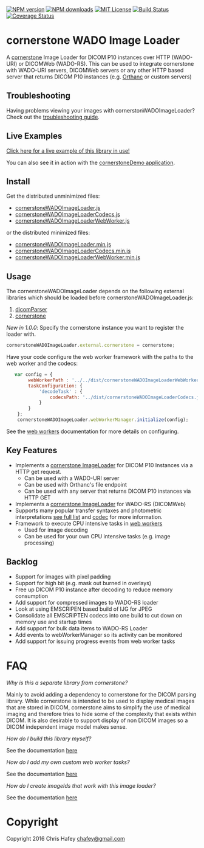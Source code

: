 [![NPM version][npm-version-image]][npm-url] [![NPM downloads][npm-downloads-image]][npm-url] [![MIT License][license-image]][license-url] [![Build Status][travis-image]][travis-url]
[![Coverage Status][coverage-image]][coverage-url]

cornerstone WADO Image Loader
=============================

A [cornerstone](https://github.com/cornerstonejs/cornerstone) Image Loader for DICOM P10 instances over
HTTP (WADO-URI) or DICOMWeb (WADO-RS).  This can be used to integrate cornerstone with WADO-URI
servers, DICOMWeb servers or any other HTTP based server that returns DICOM P10 instances
 (e.g. [Orthanc](http://www.orthanc-server.com/) or custom servers)

Troubleshooting
---------------

Having problems viewing your images with cornerstonWADOImageLoader?  Check out the
[troubleshooting guide](https://github.com/cornerstonejs/cornerstoneWADOImageLoader/wiki/troubleshooting).

Live Examples
---------------

[Click here for a live example of this library in use!](http://rawgithub.com/cornerstonejs/cornerstoneWADOImageLoader/master/examples/index.html)

You can also see it in action with the
[cornerstoneDemo application](https://github.com/chafey/cornerstoneDemo).

Install
-------

Get the distributed unminimized files:

* [cornerstoneWADOImageLoader.js](https://unpkg.com/cornerstone-wado-image-loader/dist/cornerstoneWADOImageLoader.js)
* [cornerstoneWADOImageLoaderCodecs.js](https://unpkg.com/cornerstone-wado-image-loader/dist/cornerstoneWADOImageLoaderCodecs.js)
* [cornerstoneWADOImageLoaderWebWorker.js](https://unpkg.com/cornerstone-wado-image-loader/dist/cornerstoneWADOImageLoaderWebWorker.js)

or the distributed minimized files:

* [cornerstoneWADOImageLoader.min.js](https://unpkg.com/cornerstone-wado-image-loader/dist/cornerstoneWADOImageLoader.min.js)
* [cornerstoneWADOImageLoaderCodecs.min.js](https://unpkg.com/cornerstone-wado-image-loader/dist/cornerstoneWADOImageLoaderCodecs.min.js)
* [cornerstoneWADOImageLoaderWebWorker.min.js](https://unpkg.com/cornerstone-wado-image-loader/dist/cornerstoneWADOImageLoaderWebWorker.min.js)

Usage
-------

The cornerstoneWADOImageLoader depends on the following external libraries which should be loaded before cornerstoneWADOImageLoader.js:


1. [dicomParser](https://github.com/cornerstonejs/dicomParser) 
2. [cornerstone](https://github.com/cornerstonejs/cornerstone)

*New in 1.0.0*: Specify the cornerstone instance you want to register the loader with.

````javascript
cornerstoneWADOImageLoader.external.cornerstone = cornerstone;
````

Have your code configure the web worker framework with the paths to the web worker and the codecs:

```javascript
   var config = {
        webWorkerPath : '../../dist/cornerstoneWADOImageLoaderWebWorker.js',
        taskConfiguration: {
            'decodeTask' : {
                codecsPath: '../dist/cornerstoneWADOImageLoaderCodecs.js'
            }
        }
    };
    cornerstoneWADOImageLoader.webWorkerManager.initialize(config);
```

See the [web workers](docs/WebWorkers.md) documentation for more details on configuring.

Key Features
------------

* Implements a [cornerstone ImageLoader](https://github.com/cornerstonejs/cornerstone/wiki/ImageLoader) for DICOM P10 Instances via a HTTP get request.
  * Can be used with a WADO-URI server
  * Can be used with Orthanc's file endpoint
  * Can be used with any server that returns DICOM P10 instances via HTTP GET
* Implements a [cornerstone ImageLoader](https://github.com/cornerstonejs/cornerstone/wiki/ImageLoader) for WADO-RS (DICOMWeb)
* Supports many popular transfer syntaxes and photometric interpretations [see full list](https://github.com/cornerstonejs/cornerstoneWADOImageLoader/blob/master/docs/TransferSyntaxes.md) and [codec](docs/Codecs.md) for more information.
* Framework to execute CPU intensive tasks in [web workers](docs/WebWorkers.md)
  * Used for image decoding
  * Can be used for your own CPU intensive tasks (e.g. image processing)

Backlog
-------

* Support for images with pixel padding
* Support for high bit (e.g. mask out burned in overlays)
* Free up DICOM P10 instance after decoding to reduce memory consumption
* Add support for compressed images to WADO-RS loader
* Look at using EMSCRIPEN based build of IJG for JPEG
* Consolidate all EMSCRIPTEN codecs into one build to cut down on memory use and startup times
* Add support for bulk data items to WADO-RS Loader
* Add events to webWorkerManager so its activity can be monitored
* Add support for issuing progress events from web worker tasks

FAQ
===

_Why is this a separate library from cornerstone?_

Mainly to avoid adding a dependency to cornerstone for the DICOM parsing library.  While cornerstone is
intended to be used to display medical images that are stored in DICOM, cornerstone aims to simplify
the use of medical imaging and therefore tries to hide some of the complexity that exists within
DICOM.  It is also desirable to support display of non DICOM images so a DICOM independent image model
makes sense.

_How do I build this library myself?_

See the documentation [here](docs/Building.md)

_How do I add my own custom web worker tasks?_

See the documentation [here](docs/WebWorkers.md)

_How do I create imageIds that work with this image loader?_

See the documentation [here](docs/ImageIds.md)

Copyright
============
Copyright 2016 Chris Hafey [chafey@gmail.com](mailto:chafey@gmail.com)

[license-image]: http://img.shields.io/badge/license-MIT-blue.svg?style=flat
[license-url]: LICENSE

[npm-url]: https://npmjs.org/package/cornerstone-wado-image-loader
[npm-version-image]: http://img.shields.io/npm/v/cornerstone-wado-image-loader.svg?style=flat
[npm-downloads-image]: http://img.shields.io/npm/dm/cornerstone-wado-image-loader.svg?style=flat

[travis-url]: http://travis-ci.org/cornerstonejs/cornerstoneWADOImageLoader
[travis-image]: https://travis-ci.org/cornerstonejs/cornerstoneWADOImageLoader.svg?branch=master

[coverage-url]: https://coveralls.io/github/cornerstonejs/cornerstoneWADOImageLoader?branch=master
[coverage-image]: https://coveralls.io/repos/github/cornerstonejs/cornerstoneWADOImageLoader/badge.svg?branch=master
